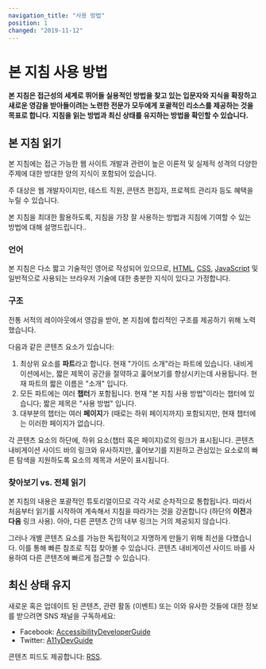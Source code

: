 ```yaml
---
navigation_title: "사용 방법"
position: 1
changed: "2019-11-12"
---
```


# 본 지침 사용 방법

**본 지침은 접근성의 세계로 뛰어들 실용적인 방법을 찾고 있는 입문자와 지식을 확장하고 새로운 영감을 받아들이려는 노련한 전문가 모두에게 포괄적인 리소스를 제공하는 것을 목표로 합니다. 지침을 읽는 방법과 최신 상태를 유지하는 방법을 확인할 수 있습니다.**

## 본 지침 읽기

본 지침에는 접근 가능한 웹 사이트 개발과 관련이 높은 이론적 및 실제적 성격의 다양한 주제에 대한 방대한 양의 지식이 포함되어 있습니다.

주 대상은 웹 개발자이지만, 테스트 직원, 콘텐츠 편집자, 프로젝트 관리자 등도 혜택을 누릴 수 있습니다.

본 지침을 최대한 활용하도록, 지침을 가장 잘 사용하는 방법과 지침에 기여할 수 있는 방법에 대해 설명드립니다..

### 언어

본 지침은 다소 짧고 기술적인 영어로 작성되어 있으므로, [HTML](https://en.wikipedia.org/wiki/HTML), [CSS](https://en.wikipedia.org/wiki/Cascading_Style_Sheets), [JavaScript](https://en.wikipedia.org/wiki/JavaScript) 및 일반적으로 사용되는 브라우저 기술에 대한 충분한 지식이 있다고 가정합니다.

### 구조

전통 서적의 레이아웃에서 영감을 받아, 본 지침에 합리적인 구조를 제공하기 위해 노력했습니다.

다음과 같은 콘텐츠 요소가 있습니다:

1. 최상위 요소를 **파트**라고 합니다. 현재 "가이드 소개"라는 파트에 있습니다. 내비게이션에서는, 짧은 제목이 공간을 절약하고 훑어보기를 향상시키는데 사용됩니다. 현재 파트의 짧은 이름은 "소개" 입니다.
2. 모든 파트에는 여러 **챕터**가 포함됩니다. 현재 "본 지침 사용 방법"이라는 챕터에 있습니다; 짧은 제목은 "사용 방법" 입니다.
3. 대부분의 챕터는 여러 **페이지**가 (때로는 하위 페이지까지) 포함되지만, 현재 챕터에는 이러한 페이지가 없습니다.

각 콘텐츠 요소의 하단에, 하위 요소(챕터 혹은 페이지)로의 링크가 표시됩니다. 콘텐츠 내비게이션 사이드 바의 링크와 유사하지만, 훑어보기를 지원하고 관심있는 요소로의 빠른 탐색을 지원하도록 요소의 제목과 서문이 표시됩니다.

### 찾아보기 vs. 전체 읽기

본 지침의 내용은 포괄적인 튜토리얼이므로 각각 서로 순차적으로 통합됩니다. 따라서 처음부터 읽기를 시작하여 계속해서 지침을 따라가는 것을 강권합니다 (하단의 **이전**과 **다음** 링크 사용). 아아, 다른 콘텐츠 간의 내부 링크는 거의 제공되지 않습니다.

그러나 개별 콘텐츠 요소를 가능한 독립적이고 자명하게 만들기 위해 최선을 다했습니다. 이를 통해 빠른 참조로 직접 찾아볼 수 있습니다. 콘텐츠 내비게이션 사이드 바를 사용하여 다른 콘텐츠에 빠르게 접근할 수 있습니다.

## 최신 상태 유지

새로운 혹은 업데이트 된 콘텐츠, 관련 활동 (이벤트) 또는 이와 유사한 것들에 대한 정보를 받으려면 SNS 채널을 구독하세요:

- Facebook: [AccessibilityDeveloperGuide](https://www.facebook.com/AccessibilityDeveloperGuide)
- Twitter: [A11yDevGuide](https://twitter.com/A11yDevGuide)

콘텐츠 피드도 제공합니다: [RSS](/feed/rss.xml).
